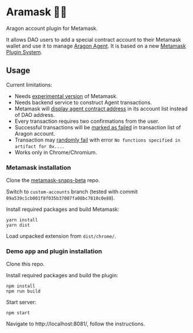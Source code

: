 # Aramask 🦅🦊

Aragon account plugin for Metamask.

It allows DAO users to add a special contract account to their Metamask wallet and use it to manage [Aragon Agent](https://help.aragon.org/article/37-agent). It is based on a new [Metamask Plugin System](https://github.com/MetaMask/metamask-snaps-beta/wiki/Motivation).

## Usage

Current limitations:

- Needs [experimental version](https://github.com/MetaMask/metamask-snaps-beta) of Metamask.
- Needs backend service to construct Agent transactions.
- Metamask will [display agent contract address](https://github.com/xuhcc/aramask/issues/2) in its account list instead of DAO address.
- Every transaction requires two confirmations from the user.
- Successful transactions will be [marked as failed](https://github.com/xuhcc/aramask/issues/3) in transaction list of Aragon account.
- Transaction may [randomly fail](https://github.com/xuhcc/aramask/issues/1) with error `No functions specified in artifact for 0x...`.
- Works only in Chrome/Chromium.

### Metamask installation

Clone the [metamask-snaps-beta](https://github.com/MetaMask/metamask-snaps-beta) repo.

Switch to `custom-accounts` branch (tested with commit `09a539c1cb001f8f035b37007fa08bc7810c0e88`).

Install required packages and build Metamask:

```
yarn install
yarn dist
```

Load unpacked extension from `dist/chrome/`.

### Demo app and plugin installation

Clone this repo.

Install required packages and build the plugin:

```
npm install
npm run build
```

Start server:

```
npm start
```

Navigate to http://localhost:8081/, follow the instructions.
